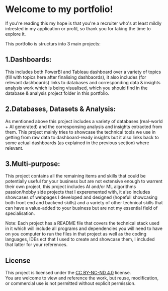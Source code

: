 # Welcome to my portfolio!

If you're reading this my hope is that you're a recruiter who's at least mildly intrested in my application or profil, so thank you for taking the time to explore it.

This portfolio is structurs into 3 main projects:

## 1.Dashboards:

This includes both PowerBI and Tableau dashboard over a variety of topics (fill with topics here after finalising dashbaords), it also includes (for relevant dashboards) links to databases and corresponding data & insights analysis work which is being visualised, which you should find in the database & analysis project folder in this portfolio.

## 2.Databases, Datasets & Analysis:

As mentioned above this project includes a variety of databases (real-world + AI generated) and the corresponsing analysis and insights extracted from them. This project mainly tries to showcase the technical tools we use in getting from raw data to dashboard-ready insights but it also links back to some actual dashboards (as explained in the previous section) where relevant.

## 3.Multi-purpose:

This project contains all the remaining items and skills that could be potentially useful for your business but are not extensive enough to warrent their own project, this project includes AI and/or ML algorithms passion/hobby side projects that I experemented with, it also includes showcases of webpages I developed and designed (hopefull showcasing both front end and backend skills) and a variety of other technical skills that can have a value-added to your business but are not my essential field of specialisation.

Note: Each project has a README file that covers the technical stack used in it which will include all programs and dependencies you will need to have on you computer to run the files in that project as well as the coding languages, IDEs ect that I used to create and showcase them, I included that latter for your references.


## License
This project is licensed under the [CC BY-NC-ND 4.0](https://creativecommons.org/licenses/by-nc-nd/4.0/) license.  
You are welcome to view and reference the work, but reuse, modification, or commercial use is not permitted without explicit permission.
